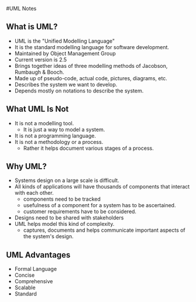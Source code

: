 #UML Notes

## What is UML?

- UML is the "Unified Modelling Language"
- It is the standard modelling language for software development.
- Maintained by Object Management Group
- Current version is 2.5
- Brings together ideas of three modelling methods of Jacobson, Rumbaugh & Booch.
- Made up of pseudo-code, actual code, pictures, diagrams, etc.
- Describes the system we want to develop.
- Depends mostly on notations to describe the system.

## What UML Is Not
- It is not a modelling tool.
    - It is just a way to model a system.
- It is not a programming language.
- It is not a methodology or a process.
    - Rather it helps document various stages of a process.

## Why UML?

- Systems design on a large scale is difficult.
- All kinds of applications will have thousands of components that interact with each other. 
    - components need to be tracked
    - usefulness of a component for a system has to be ascertained. 
    - customer requirements have to be considered. 
- Designs need to be shared with stakeholders
- UML helps model this kind of complexity.
    - captures, documents and helps communicate important aspects of the system's design.

## UML Advantages

- Formal Language
- Concise
- Comprehensive
- Scalable
- Standard


